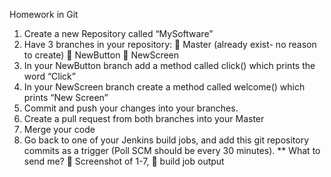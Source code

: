Homework in Git
1. Create a new Repository called “MySoftware”
2. Have 3 branches in your repository:
 Master (already exist- no reason to create)
 NewButton
 NewScreen
3. In your NewButton branch add a method called click() which
prints the word “Click”
4. In your NewScreen branch create a method called welcome()
which prints “New Screen”
5. Commit and push your changes into your branches.
6. Create a pull request from both branches into your Master
7. Merge your code
8. Go back to one of your Jenkins build jobs, and add this git
repository commits as a trigger (Poll SCM should be every 30
minutes).
** What to send me?
 Screenshot of 1-7,
 build job output
